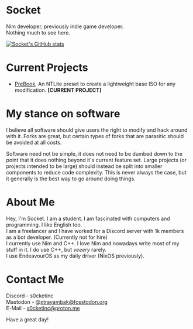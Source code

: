 # Socket
Nim developer, previously indie game developer. \
Nothing much to see here.

[![Socket's GitHub stats](https://github-readme-stats.vercel.app/api?username=SocketOfficial&show_icons=true&theme=radical&bg_color=00000000)](https://github-readme-stats.vercel.app)

# Current Projects
- [PreBook](https://github.com/Pre-Book), An NTLite preset to create a lightweight base ISO for any modification. **[CURRENT PROJECT]**

# My stance on software
I believe all software should give users the right to modify and hack around with it. Forks are great, but certain types of forks that are parasitic should be avoided at all costs.

Software need not be simple, it does not need to be dumbed down to the point that it does nothing beyond it's current feature set.
Large projects (or projects intended to be large) should instead be split into smaller components to reduce code complexity.
This is never always the case, but it generally is the best way to go around doing things.

# About Me
Hey, I'm Socket. I am a student. I am fascinated with computers and programming. I like English too. \
I am a freelancer and I have worked for a Discord server with 1k members as a bot developer. (Currently not for hire) \
I currently use Nim and C++. I love Nim and nowadays write most of my stuff in it. I do use C++, but *veeery* rarely. \
I use EndeavourOS as my daily driver (NixOS previously).

# Contact Me
Discord - s0cketinc \
Mastodon - @xtrayambak@fosstodon.org \
E-Mail - s0cketinc@proton.me

Have a great day!
